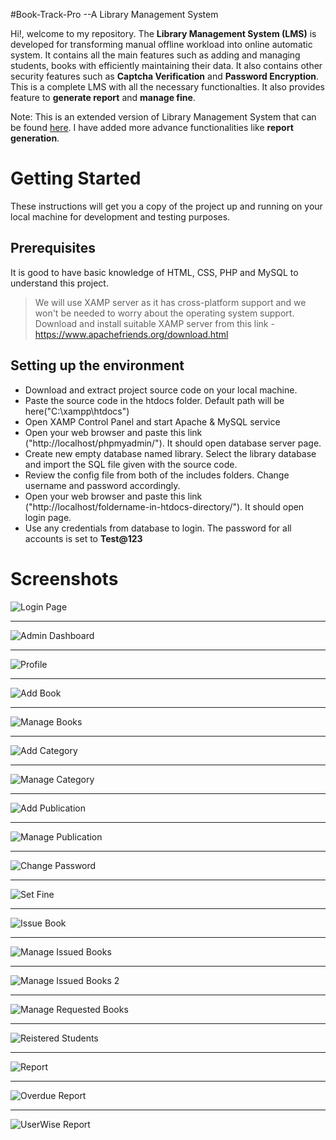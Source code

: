 #Book-Track-Pro
--A Library Management System

Hi!, welcome to my repository. The **Library Management System (LMS)** is developed for transforming manual offline workload into online automatic system. It contains all the main 
features such as adding and managing students, books with efficiently maintaining their data. It also contains other security features such as **Captcha Verification** and 
**Password Encryption**. This is a complete LMS with all the necessary functionalties. It also provides feature to **generate report** and **manage fine**.

Note: This is an extended version of Library Management System that can be found [here](https://phpgurukul.com/online-library-management-system/). I have added more advance functionalities like **report generation**.

# Getting Started

These instructions will get you a copy of the project up and running on your local machine for development and testing purposes. 

## Prerequisites

It is good to have basic knowledge of HTML, CSS, PHP and MySQL to understand this project.
>We will use XAMP server as it has cross-platform support and we won't be needed to worry about the operating system support.
Download and install suitable XAMP server from this link - https://www.apachefriends.org/download.html

## Setting up the environment

- Download and extract project source code on your local machine.
- Paste the source code in the htdocs folder. Default path will be here("C:\xampp\htdocs")
- Open XAMP Control Panel and start Apache & MySQL service
- Open your web browser and paste this link ("http://localhost/phpmyadmin/"). It should open database server page.
- Create new empty database named library. Select the library database and import the SQL file given with the source code.
- Review the config file from both of the includes folders. Change username and password accordingly.
- Open your web browser and paste this link ("http://localhost/foldername-in-htdocs-directory/"). It should open login page.
- Use any credentials from database to login. The password for all accounts is set to **Test@123**

# Screenshots

![Login Page](Screenshots/Login.png)

***

![Admin Dashboard](Screenshots/admin_dashboard.png)
***

![Profile](Screenshots/profile.png)

***

![Add Book](Screenshots/add_book.png)

***

![Manage Books](Screenshots/manage_books.png)

***

![Add Category](Screenshots/add_category.png)

***

![Manage Category](Screenshots/manage_categories.png)

***

![Add Publication](Screenshots/add_publication.png)

***

![Manage Publication](Screenshots/manage_publications.png)

***

![Change Password](Screenshots/change_password.png)

***

![Set Fine](Screenshots/set_fine.png)

***

![Issue Book](Screenshots/issue_book.png)

***

![Manage Issued Books](Screenshots/manage_issued_books.png)

***

![Manage Issued Books 2](Screenshots/manage_issued_books2.png)

***

![Manage Requested Books](Screenshots/manage_requested_books.png)

***

![Reistered Students](Screenshots/registered_students.png)

***

![Report](Screenshots/report.png)

***

![Overdue Report](Screenshots/overdue_report.png)

***

![UserWise Report](Screenshots/User_wise.png)
